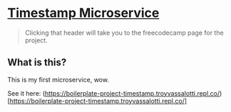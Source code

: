 
# [Timestamp Microservice](https://www.freecodecamp.org/learn/apis-and-microservices/apis-and-microservices-projects/timestamp-microservice)

> Clicking that header will take you to the freecodecamp page for the project.

## What is this?
This is my first microservice, wow.

See it here: (https://boilerplate-project-timestamp.troyvassalotti.repl.co/)[https://boilerplate-project-timestamp.troyvassalotti.repl.co/]
